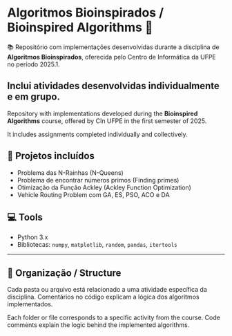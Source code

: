 # Algoritmos Bioinspirados / Bioinspired Algorithms 🍃

📚 Repositório com implementações desenvolvidas durante a disciplina de **Algoritmos Bioinspirados**, oferecida pelo Centro de Informática da UFPE no período 2025.1.

Inclui atividades desenvolvidas individualmente e em grupo.
---

Repository with implementations developed during the **Bioinspired Algorithms** course, offered by CIn UFPE in the first semester of 2025.

It includes assignments completed individually and collectively.

## 🚀 Projetos incluídos

- Problema das N-Rainhas (N-Queens)
- Problema de encontrar números primos (Finding primes)
- Otimização da Função Ackley (Ackley Function Optimization)
- Vehicle Routing Problem com GA, ES, PSO, ACO e DA


## 💻 Tools

- Python 3.x
- Bibliotecas: `numpy`, `matplotlib`, `random`, `pandas`, `itertools`

---

## 📁 Organização / Structure

Cada pasta ou arquivo está relacionado a uma atividade específica da disciplina. Comentários no código explicam a lógica dos algoritmos implementados.

Each folder or file corresponds to a specific activity from the course. Code comments explain the logic behind the implemented algorithms.
